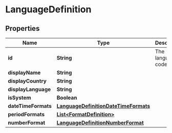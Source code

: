 
# LanguageDefinition

## Properties
Name | Type | Description | Notes
------------ | ------------- | ------------- | -------------
**id** | **String** | The language code | 
**displayName** | **String** |  | 
**displayCountry** | **String** |  |  [optional]
**displayLanguage** | **String** |  |  [optional]
**isSystem** | **Boolean** |  |  [optional]
**dateTimeFormats** | [**LanguageDefinitionDateTimeFormats**](LanguageDefinitionDateTimeFormats.md) |  |  [optional]
**periodFormats** | [**List&lt;FormatDefinition&gt;**](FormatDefinition.md) |  |  [optional]
**numberFormat** | [**LanguageDefinitionNumberFormat**](LanguageDefinitionNumberFormat.md) |  |  [optional]



